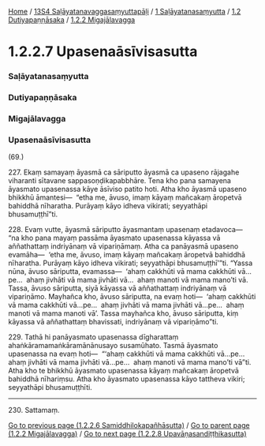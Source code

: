 
[Home](/) / [13S4 Saḷāyatanavaggasaṃyuttapāḷi](/tipitaka/13S4.md) / [1 Saḷāyatanasaṃyutta](/tipitaka/13S4/1.md) / [1.2 Dutiyapaṇṇāsaka](/tipitaka/13S4/1/1.2.md) / [1.2.2 Migajālavagga](/tipitaka/13S4/1/1.2/1.2.2.md)

# 1.2.2.7 Upasenaāsīvisasutta

### Saḷāyatanasaṃyutta

### Dutiyapaṇṇāsaka

### Migajālavagga

### Upasenaāsīvisasutta

(69.)

227\. Ekaṃ samayaṃ āyasmā ca sāriputto āyasmā ca upaseno rājagahe viharanti sītavane sappasoṇḍikapabbhāre. Tena kho pana samayena āyasmato upasenassa kāye āsīviso patito hoti. Atha kho āyasmā upaseno bhikkhū āmantesi—  “etha me, āvuso, imaṃ kāyaṃ mañcakaṃ āropetvā bahiddhā nīharatha. Purāyaṃ kāyo idheva vikirati; seyyathāpi bhusamuṭṭhī”ti.

228\. Evaṃ vutte, āyasmā sāriputto āyasmantaṃ upasenaṃ etadavoca—  “na kho pana mayaṃ passāma āyasmato upasenassa kāyassa vā aññathattaṃ indriyānaṃ vā vipariṇāmaṃ. Atha ca panāyasmā upaseno evamāha—  ‘etha me, āvuso, imaṃ kāyaṃ mañcakaṃ āropetvā bahiddhā nīharatha. Purāyaṃ kāyo idheva vikirati; seyyathāpi bhusamuṭṭhī’”ti. “Yassa nūna, āvuso sāriputta, evamassa—  ‘ahaṃ cakkhūti vā mama cakkhūti vā…pe…  ahaṃ jivhāti vā mama jivhāti vā…  ahaṃ manoti vā mama mano’ti vā. Tassa, āvuso sāriputta, siyā kāyassa vā aññathattaṃ indriyānaṃ vā vipariṇāmo. Mayhañca kho, āvuso sāriputta, na evaṃ hoti—  ‘ahaṃ cakkhūti vā mama cakkhūti vā…pe…  ahaṃ jivhāti vā mama jivhāti vā…pe…  ahaṃ manoti vā mama manoti vā’. Tassa mayhañca kho, āvuso sāriputta, kiṃ kāyassa vā aññathattaṃ bhavissati, indriyānaṃ vā vipariṇāmo”ti.

229\. Tathā hi panāyasmato upasenassa dīgharattaṃ ahaṅkāramamaṅkāramānānusayo susamūhato. Tasmā āyasmato upasenassa na evaṃ hoti—  “‘ahaṃ cakkhūti vā mama cakkhūti vā…pe…  ahaṃ jivhāti vā mama jivhāti vā…pe…  ahaṃ manoti vā mama mano’ti vā”ti. Atha kho te bhikkhū āyasmato upasenassa kāyaṃ mañcakaṃ āropetvā bahiddhā nīhariṃsu. Atha kho āyasmato upasenassa kāyo tattheva vikiri; seyyathāpi bhusamuṭṭhīti.

---

230\. Sattamaṃ.



[Go to previous page (1.2.2.6 Samiddhilokapañhāsutta)](/tipitaka/13S4/1/1.2/1.2.2/1.2.2.6.md) / [Go to parent page (1.2.2 Migajālavagga)](/tipitaka/13S4/1/1.2/1.2.2.md) / [Go to next page (1.2.2.8 Upavāṇasandiṭṭhikasutta)](/tipitaka/13S4/1/1.2/1.2.2/1.2.2.8.md)


